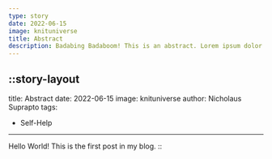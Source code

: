 ```yaml
---
type: story
date: 2022-06-15
image: knituniverse
title: Abstract
description: Badabing Badaboom! This is an abstract. Lorem ipsum dolor sit amet, consectetur adipiscing elit.
---
```


::story-layout
---
title: Abstract
date: 2022-06-15
image: knituniverse
author: Nicholaus Suprapto
tags: 
  - Self-Help
---

Hello World! This is the first post in my blog.
::

